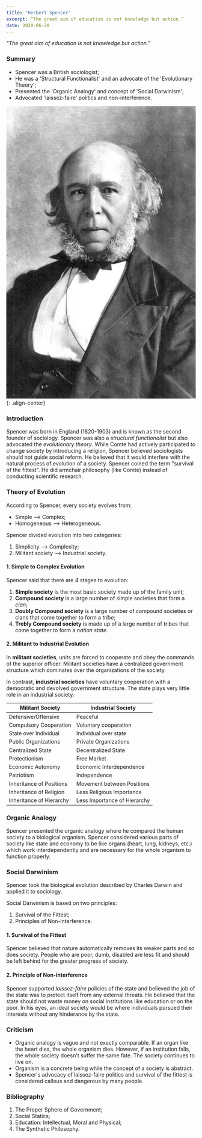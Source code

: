 ```yaml
---
title: "Herbert Spencer"
excerpt: “The great aim of education is not knowledge but action.”
date: 2020-06-28
---
```


*"The great aim of education is not knowledge but action."*

### Summary

- Spencer was a British sociologist;
- He was a 'Structural Functionalist' and an advocate of the 'Evolutionary Theory';
- Presented the 'Organic Analogy' and concept of 'Social Darwinism';
- Advocated 'laissez-faire' politics and non-interference.

![image-center](/images/sociology/herbert_spencer_1.jpg){: .align-center}

### Introduction

Spencer was born in England (1820-1903) and is known as the second founder of sociology. Spencer was also a *structural functionalist* but also advocated the *evolutionary theory*. While Comte had actively participated to change society by introducing a religion, Spencer believed sociologists should not guide social reform. He believed that it would interfere with the natural process of evolution of a society. Spencer coined the term "survival of the fittest". He did armchair philosophy (like Comte) instead of conducting scientific research.

### Theory of Evolution

According to Spencer, every society evolves from:
- Simple --> Complex;
- Homogeneous --> Heterogeneous.

Spencer divided evolution into two categories:
1. Simplicity --> Complexity;
2. Militant society --> Industrial society.

#### 1. Simple to Complex Evolution

Spencer said that there are 4 stages to evolution:
1. **Simple society** is the most basic society made up of the family unit;
2. **Compound society** is a large number of simple societies that form a *clan*;
3. **Doubly Compound society** is a large number of compound societies or clans that come together to form a *tribe*;
4. **Trebly Compound society** is made up of a large number of tribes that come together to form a *nation state*.

#### 2. Militant to Industrial Evolution

In **militant societies**, units are forced to cooperate and obey the commands of the superior officer. Militant societies have a centralized government structure which dominates over the organizations of the society.

In contrast, **industrial societies** have voluntary cooperation with a democratic and devolved government structure. The state plays very little role in an industrial society.

| Militant Society | Industrial Society |
|------- | ---------|
| Defensive/Offensive | Peaceful |
| Compulsory Cooperation | Voluntary cooperation |
| State over Individual | Individual over state |
| Public Organizations | Private Organizations |
| Centralized State | Decentralized State |
| Protectionism | Free Market |
| Economic Autonomy | Economic Interdependence |
| Patriotism | Independence |
| Inheritance of Positions | Movement between Positions |
| Inheritance of Religion | Less Religious Importance |
| Inheritance of Hierarchy | Less Importance of Hierarchy |

### Organic Analogy

Spencer presented the organic analogy where he compared the human society to a biological organism. Spencer considered various parts of society like state and economy to be like organs (heart, lung, kidneys, etc.) which work interdependently and are necessary for the whole organism to function properly.

### Social Darwinism

Spencer took the biological evolution described by Charles Darwin and applied it to sociology.

Social Darwinism is based on two principles:
1. Survival of the Fittest;
2. Principles of Non-interference.

#### 1. Survival of the Fittest

Spencer believed that nature automatically removes its weaker parts and so does society. People who are poor, dumb, disabled are less fit and should be left behind for the greater progress of society.

#### 2. Principle of Non-interference

Spencer supported *laissez-faire* policies of the state and believed the job of the state was to protect itself from any external threats. He believed that the state should not waste money on social institutions like education or on the poor. In his eyes, an ideal society would be where individuals pursued their interests without any hinderance by the state.

### Criticism

- Organic analogy is vague and not exactly comparable. If an organ like the heart dies, the whole organism dies. However, if an institution falls, the whole society doesn't suffer the same fate. The society continues to live on.
- Organism is a concrete being while the concept of a society is abstract.
- Spencer's advocacy of laissez-faire politics and survival of the fittest is considered callous and dangerous by many people.

### Bibliography
1. The Proper Sphere of Government;
2. Social Statics;
3. Education: Intellectual, Moral and Physical;
4. The Synthetic Philosophy.
